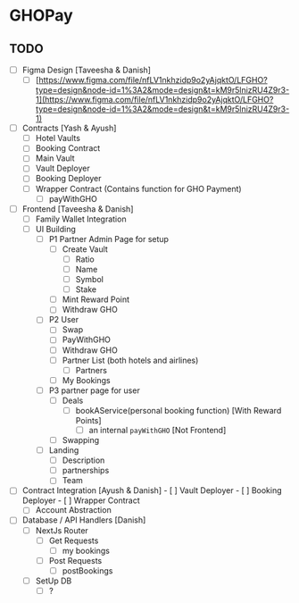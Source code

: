 # GHOPay

## TODO

- [ ] Figma Design [Taveesha & Danish]
	- [ ] [https://www.figma.com/file/nfLV1nkhzidp9o2yAjqktO/LFGHO?type=design&node-id=1%3A2&mode=design&t=kM9r5lnizRU4Z9r3-1](https://www.figma.com/file/nfLV1nkhzidp9o2yAjqktO/LFGHO?type=design&node-id=1%3A2&mode=design&t=kM9r5lnizRU4Z9r3-1)
- [ ] Contracts [Yash & Ayush]
	- [ ] Hotel Vaults
	- [ ] Booking Contract
	- [ ] Main Vault
	- [ ] Vault Deployer 
	- [ ] Booking Deployer
	- [ ] Wrapper Contract (Contains function for GHO Payment)
		- [ ] payWithGHO
- [ ] Frontend [Taveesha & Danish]
	- [ ] Family Wallet Integration 
	- [ ] UI Building 
		- [ ] P1 Partner Admin Page for setup
			- [ ] Create Vault
				- [ ] Ratio
				- [ ] Name
				- [ ] Symbol
				- [ ] Stake
			- [ ] Mint Reward Point
			- [ ] Withdraw GHO
		- [ ] P2 User
			- [ ] Swap 
			- [ ] PayWithGHO
			- [ ] Withdraw GHO
			- [ ] Partner List (both hotels and airlines)
				- [ ] Partners
			- [ ] My Bookings
		- [ ] P3 partner page for user 
			- [ ] Deals
				- [ ] bookAService(personal booking function) [With Reward Points]
					- [ ] an internal `payWithGHO` [Not Frontend]
			- [ ] Swapping
		- [ ] Landing
			- [ ] Description
			- [ ] partnerships
			- [ ] Team
- [ ] Contract Integration [Ayush & Danish]
		- [ ] Vault Deployer 
		- [ ] Booking Deployer
		- [ ] Wrapper Contract  
	- [ ] Account Abstraction
- [ ] Database / API Handlers [Danish]
	- [ ] NextJs Router
		- [ ] Get Requests
			- [ ] my bookings
		- [ ] Post Requests
			- [ ] postBookings
	- [ ] SetUp DB
		- [ ] ?